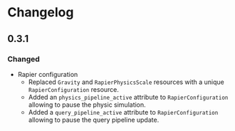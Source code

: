 # Changelog

## 0.3.1

### Changed
- Rapier configuration
  - Replaced `Gravity` and `RapierPhysicsScale` resources with a unique `RapierConfiguration` resource.
  - Added an `physics_pipeline_active` attribute to `RapierConfiguration` allowing to pause the physic simulation.
  - Added a `query_pipeline_active` attribute to `RapierConfiguration` allowing to pause the query pipeline update.


